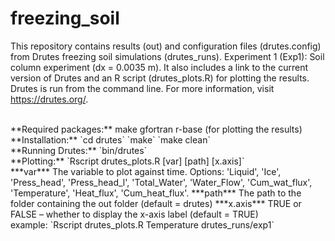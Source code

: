 # freezing_soil
This repository contains results (out) and configuration files (drutes.config) from Drutes freezing soil simulations (drutes_runs).
Experiment 1 (Exp1): Soil column experiment (dx = 0.0035 m).
It also includes a link to the current version of Drutes and an R script (drutes_plots.R) for plotting the results.
Drutes is run from the command line. For more information, visit https://drutes.org/.

<br/>
**Required packages:**  
make  
gfortran  
r-base (for plotting the results)  
<br/>
**Installation:**  
`cd drutes`  
`make`  
`make clean`  
<br/>
**Running Drutes:**  
`bin/drutes`  
<br/>
**Plotting:**  
`Rscript drutes_plots.R [var] [path] [x.axis]`  
<br/>
***var***       The variable to plot against time. Options:
                'Liquid', 'Ice', 'Press_head', 'Press_head_l', 'Total_Water', 'Water_Flow', 'Cum_wat_flux', 'Temperature', 'Heat_flux', 'Cum_heat_flux'.  
***path***      The path to the folder containing the out folder (default = drutes)  
***x.axis***    TRUE or FALSE – whether to display the x-axis label (default = TRUE)  
<br/>
example:  
`Rscript drutes_plots.R Temperature drutes_runs/exp1`  
